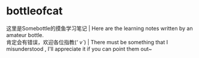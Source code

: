 # bottleofcat
这里是Somebottle的摸鱼学习笔记 | Here are the learning notes written by an amateur bottle.  
肯定会有错误，欢迎各位指教(*‘ v\`*) | There must be something that I misunderstood , I'll appreciate it if you can point them out~  
